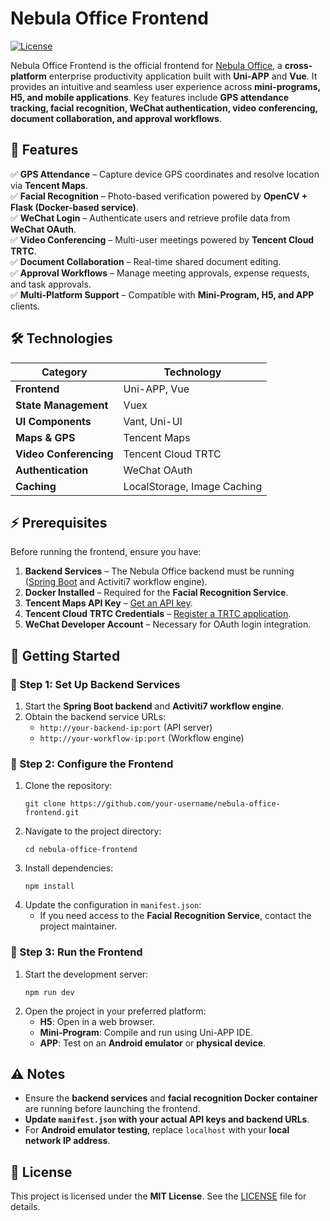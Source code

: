 # **Nebula Office Frontend**  

[![License](https://img.shields.io/badge/license-MIT-blue.svg)](LICENSE)  

Nebula Office Frontend is the official frontend for [Nebula Office](https://github.com/Isomorphismss/nebula-office), a **cross-platform** enterprise productivity application built with **Uni-APP** and **Vue**. It provides an intuitive and seamless user experience across **mini-programs, H5, and mobile applications**. Key features include **GPS attendance tracking, facial recognition, WeChat authentication, video conferencing, document collaboration, and approval workflows**.    

## 🚀 Features  

✅ **GPS Attendance** – Capture device GPS coordinates and resolve location via **Tencent Maps**.  
✅ **Facial Recognition** – Photo-based verification powered by **OpenCV + Flask (Docker-based service)**.  
✅ **WeChat Login** – Authenticate users and retrieve profile data from **WeChat OAuth**.  
✅ **Video Conferencing** – Multi-user meetings powered by **Tencent Cloud TRTC**.  
✅ **Document Collaboration** – Real-time shared document editing.  
✅ **Approval Workflows** – Manage meeting approvals, expense requests, and task approvals.  
✅ **Multi-Platform Support** – Compatible with **Mini-Program, H5, and APP** clients.  

## 🛠️ Technologies  

| Category            | Technology |  
|---------------------|------------|  
| **Frontend**       | Uni-APP, Vue |  
| **State Management** | Vuex |  
| **UI Components**  | Vant, Uni-UI |  
| **Maps & GPS**     | Tencent Maps |  
| **Video Conferencing** | Tencent Cloud TRTC |  
| **Authentication** | WeChat OAuth |  
| **Caching**        | LocalStorage, Image Caching |  

## ⚡ Prerequisites  

Before running the frontend, ensure you have:  

1. **Backend Services** – The Nebula Office backend must be running ([Spring Boot](https://github.com/Isomorphismss/nebula-office) and Activiti7 workflow engine).  
2. **Docker Installed** – Required for the **Facial Recognition Service**.  
3. **Tencent Maps API Key** – [Get an API key](https://lbs.qq.com/).  
4. **Tencent Cloud TRTC Credentials** – [Register a TRTC application](https://console.cloud.tencent.com/trtc).  
5. **WeChat Developer Account** – Necessary for OAuth login integration.  

## 🚀 Getting Started  

### 📌 Step 1: Set Up Backend Services  
1. Start the **Spring Boot backend** and **Activiti7 workflow engine**.  
2. Obtain the backend service URLs:  
   - `http://your-backend-ip:port` (API server)  
   - `http://your-workflow-ip:port` (Workflow engine)  

### 📌 Step 2: Configure the Frontend  
1. Clone the repository:  
   ```
   git clone https://github.com/your-username/nebula-office-frontend.git  
   ```
2. Navigate to the project directory:  
   ```
   cd nebula-office-frontend  
   ```
3. Install dependencies:  
   ```
   npm install  
   ```
4. Update the configuration in `manifest.json`:  
   - If you need access to the **Facial Recognition Service**, contact the project maintainer.  

### 📌 Step 3: Run the Frontend  
1. Start the development server:  
   ```
   npm run dev  
   ```
2. Open the project in your preferred platform:  
   - **H5**: Open in a web browser.  
   - **Mini-Program**: Compile and run using Uni-APP IDE.  
   - **APP**: Test on an **Android emulator** or **physical device**.  

## ⚠️ Notes  

- Ensure the **backend services** and **facial recognition Docker container** are running before launching the frontend.  
- **Update `manifest.json` with your actual API keys and backend URLs**.  
- For **Android emulator testing**, replace `localhost` with your **local network IP address**.  

## 📜 License  

This project is licensed under the **MIT License**. See the [LICENSE](LICENSE) file for details.  
